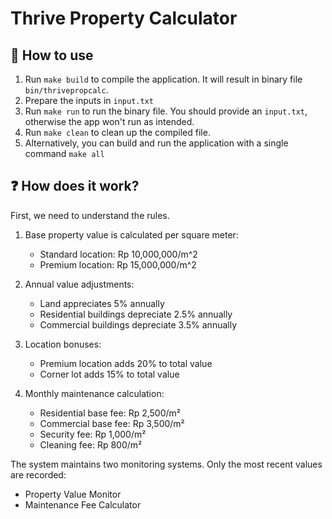 # Thrive Property Calculator

## 🚀 How to use

1. Run `make build` to compile the application. It will result in binary file `bin/thrivepropcalc`.
2. Prepare the inputs in `input.txt`
3. Run `make run` to run the binary file. You should provide an `input.txt`, otherwise the app won't run as intended.
4. Run `make clean` to clean up the compiled file.
5. Alternatively, you can build and run the application with a single command `make all`

## ❓ How does it work?

First, we need to understand the rules.

1. Base property value is calculated per square meter:
   - Standard location: Rp 10,000,000/m^2
   - Premium location: Rp 15,000,000/m^2

2. Annual value adjustments:
   - Land appreciates 5% annually
   - Residential buildings depreciate 2.5% annually
   - Commercial buildings depreciate 3.5% annually

3. Location bonuses:
   - Premium location adds 20% to total value
   - Corner lot adds 15% to total value

5. Monthly maintenance calculation:
   - Residential base fee: Rp 2,500/m²
   - Commercial base fee: Rp 3,500/m²
   - Security fee: Rp 1,000/m²
   - Cleaning fee: Rp 800/m²

The system maintains two monitoring systems. Only the most recent values are recorded:
   - Property Value Monitor
   - Maintenance Fee Calculator